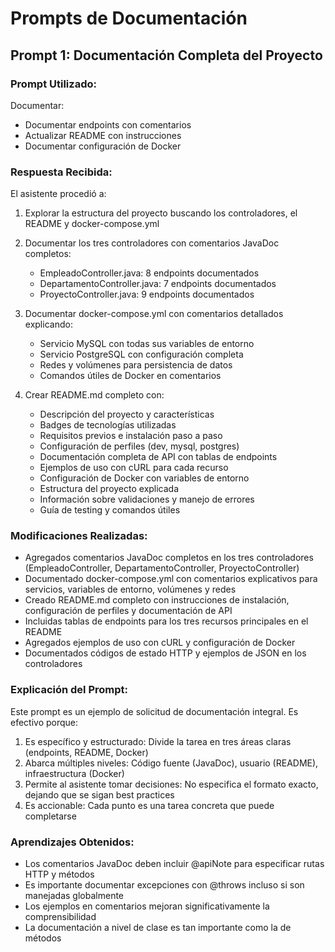 # Prompts de Documentación

## Prompt 1: Documentación Completa del Proyecto

### Prompt Utilizado:

Documentar:  
- Documentar endpoints con comentarios 
- Actualizar README con instrucciones
- Documentar configuración de Docker

### Respuesta Recibida:

El asistente procedió a:

1. Explorar la estructura del proyecto buscando los controladores, el README y docker-compose.yml
2. Documentar los tres controladores con comentarios JavaDoc completos:
   - EmpleadoController.java: 8 endpoints documentados
   - DepartamentoController.java: 7 endpoints documentados
   - ProyectoController.java: 9 endpoints documentados

3. Documentar docker-compose.yml con comentarios detallados explicando:
   - Servicio MySQL con todas sus variables de entorno
   - Servicio PostgreSQL con configuración completa
   - Redes y volúmenes para persistencia de datos
   - Comandos útiles de Docker en comentarios

4. Crear README.md completo con:
   - Descripción del proyecto y características
   - Badges de tecnologías utilizadas
   - Requisitos previos e instalación paso a paso
   - Configuración de perfiles (dev, mysql, postgres)
   - Documentación completa de API con tablas de endpoints
   - Ejemplos de uso con cURL para cada recurso
   - Configuración de Docker con variables de entorno
   - Estructura del proyecto explicada
   - Información sobre validaciones y manejo de errores
   - Guía de testing y comandos útiles

### Modificaciones Realizadas:

- Agregados comentarios JavaDoc completos en los tres controladores (EmpleadoController, DepartamentoController, ProyectoController)
- Documentado docker-compose.yml con comentarios explicativos para servicios, variables de entorno, volúmenes y redes
- Creado README.md completo con instrucciones de instalación, configuración de perfiles y documentación de API
- Incluidas tablas de endpoints para los tres recursos principales en el README
- Agregados ejemplos de uso con cURL y configuración de Docker
- Documentados códigos de estado HTTP y ejemplos de JSON en los controladores

### Explicación del Prompt:

Este prompt es un ejemplo de solicitud de documentación integral. Es efectivo porque:

1. Es específico y estructurado: Divide la tarea en tres áreas claras (endpoints, README, Docker)
2. Abarca múltiples niveles: Código fuente (JavaDoc), usuario (README), infraestructura (Docker)
3. Permite al asistente tomar decisiones: No especifica el formato exacto, dejando que se sigan best practices
4. Es accionable: Cada punto es una tarea concreta que puede completarse

### Aprendizajes Obtenidos:
- Los comentarios JavaDoc deben incluir @apiNote para especificar rutas HTTP y métodos
- Es importante documentar excepciones con @throws incluso si son manejadas globalmente
- Los ejemplos en comentarios mejoran significativamente la comprensibilidad
- La documentación a nivel de clase es tan importante como la de métodos
